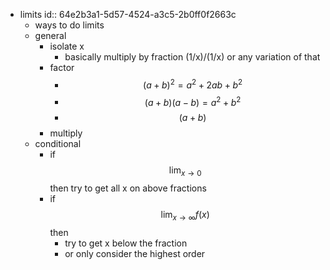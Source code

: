 - limits
  id:: 64e2b3a1-5d57-4524-a3c5-2b0ff0f2663c
	- ways to do limits
	- general
		- isolate x
			- basically multiply by fraction (1/x)/(1/x) or any variation of that
		- factor
			- $$\left(a+b\right)^2=a^2+2ab+b^2$$
			- $$\left(a+b\right)\left(a-b\right)=a^2+b^2$$
			- $$\left(a+b\right)$$
		- multiply
	- conditional
		- if $$\lim_{x \to 0}$$ then try to get all x on above fractions
		- if $$\lim_{x\to\infty}f\left(x\right)$$ then
			- try to get x below the fraction
			- or only consider the highest order